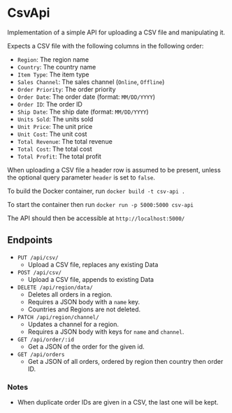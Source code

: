 # CsvApi
Implementation of a simple API for uploading a CSV file and manipulating it.

Expects a CSV file with the following columns in the following order:
- `Region`: The region name
- `Country`: The country name
- `Item Type`: The item type
- `Sales Channel`: The sales channel (`Online`, `Offline`)
- `Order Priority`: The order priority
- `Order Date`: The order date (format: `MM/DD/YYYY`)
- `Order ID`: The order ID
- `Ship Date`: The ship date (format: `MM/DD/YYYY`)
- `Units Sold`: The units sold
- `Unit Price`: The unit price
- `Unit Cost`: The unit cost
- `Total Revenue`: The total revenue
- `Total Cost`: The total cost
- `Total Profit`: The total profit

When uploading a CSV file a header row is assumed to be present, unless the optional query parameter `header` is set to `false`.

To build the Docker container, run `docker build -t csv-api .`

To start the container then run `docker run -p 5000:5000 csv-api`

The API should then be accessible at `http://localhost:5000/`


## Endpoints
- `PUT /api/csv/`
  - Upload a CSV file, replaces any existing Data
- `POST /api/csv/`
  - Upload a CSV file, appends to existing Data
- `DELETE /api/region/data/`
  - Deletes all orders in a region.
  - Requires a JSON body with a `name` key.
  - Countries and Regions are not deleted.
- `PATCH /api/region/channel/`
  - Updates a channel for a region.
  - Requires a JSON body with keys for `name` and `channel`.
- `GET /api/order/:id`
  - Get a JSON of the order for the given id.
- `GET /api/orders`
  - Get a JSON of all orders, ordered by region then country then order ID.

### Notes
 - When duplicate order IDs are given in a CSV, the last one will be kept.
